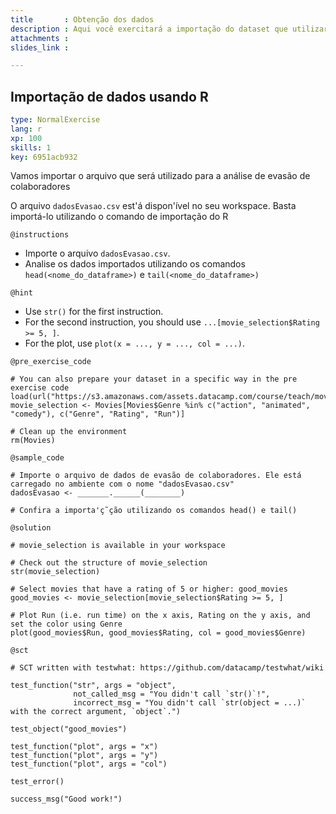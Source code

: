 ```yaml
---
title       : Obtenção dos dados
description : Aqui você exercitará a importação do dataset que utilizaremos no nosso estudo de caso 
attachments :
slides_link : 

---
```

## Importação de dados usando R

```yaml
type: NormalExercise
lang: r
xp: 100
skills: 1
key: 6951acb932
```

Vamos importar o arquivo que será utilizado para a análise de evasão de colaboradores 

O arquivo `dadosEvasao.csv` est'á dispon'ível no seu workspace. Basta importá-lo utilizando o comando de importação do R

`@instructions`
- Importe o arquivo `dadosEvasao.csv`.
- Analise os dados importados utilizando os comandos `head(<nome_do_dataframe>)` e `tail(<nome_do_dataframe>)`

`@hint`
- Use `str()` for the first instruction.
- For the second instruction, you should use `...[movie_selection$Rating >= 5, ]`.
- For the plot, use `plot(x = ..., y = ..., col = ...)`.

`@pre_exercise_code`
```{r}
# You can also prepare your dataset in a specific way in the pre exercise code
load(url("https://s3.amazonaws.com/assets.datacamp.com/course/teach/movies.RData"))
movie_selection <- Movies[Movies$Genre %in% c("action", "animated", "comedy"), c("Genre", "Rating", "Run")]

# Clean up the environment
rm(Movies)
```

`@sample_code`
```{r}
# Importe o arquivo de dados de evasão de colaboradores. Ele está carregado no ambiente com o nome "dadosEvasao.csv"
dadosEvasao <- _______.______(________)

# Confira a importa'ç˜ção utilizando os comandos head() e tail()

```

`@solution`
```{r}
# movie_selection is available in your workspace

# Check out the structure of movie_selection
str(movie_selection)

# Select movies that have a rating of 5 or higher: good_movies
good_movies <- movie_selection[movie_selection$Rating >= 5, ]

# Plot Run (i.e. run time) on the x axis, Rating on the y axis, and set the color using Genre
plot(good_movies$Run, good_movies$Rating, col = good_movies$Genre)
```

`@sct`
```{r}
# SCT written with testwhat: https://github.com/datacamp/testwhat/wiki

test_function("str", args = "object",
              not_called_msg = "You didn't call `str()`!",
              incorrect_msg = "You didn't call `str(object = ...)` with the correct argument, `object`.")

test_object("good_movies")

test_function("plot", args = "x")
test_function("plot", args = "y")
test_function("plot", args = "col")

test_error()

success_msg("Good work!")
```

